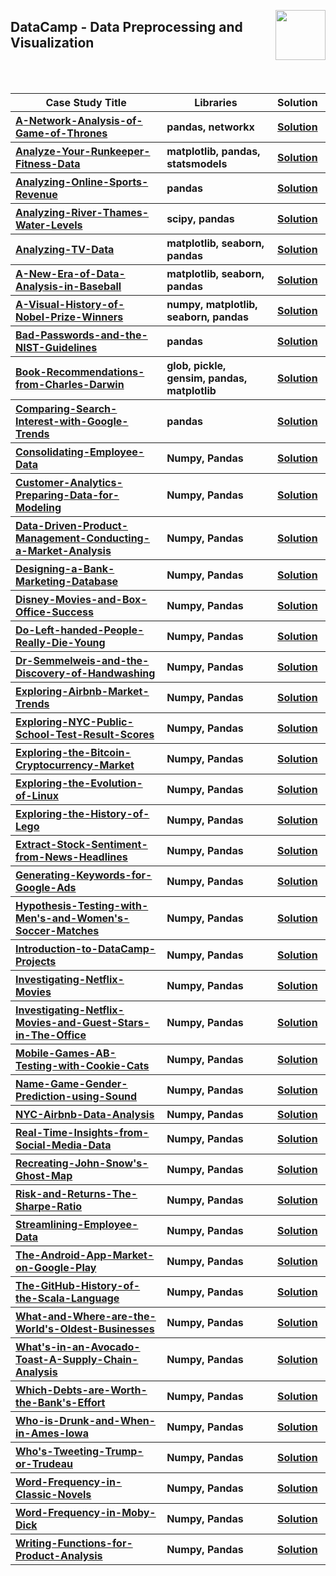 <a href="/datacamp/README.md"><img align="right" width="80" src="/logos/datacamp.png"></img></a>

## DataCamp - Data Preprocessing and Visualization

<br><br>

<table>
    <head>
        <tr>
<th align="center" width="600px">Case Study Title</th>
<th align="center" width="480px">Libraries</th>
<th align="center" width="120px">Solution</th>
        </tr>
    </head>
    <tbody>
        <tr>
<th align="left"><a href="">A-Network-Analysis-of-Game-of-Thrones</a></th>
<th align="left">pandas, networkx</th>
<th align="center"><a href="https://github.com/cs-MohamedAyman/Data-Science-Case-Studies/tree/master/datacamp/Data-Preprocessing-and-Visualization/A-Network-Analysis-of-Game-of-Thrones">Solution</a></th>
        </tr>
        <tr>
<th align="left"><a href="">Analyze-Your-Runkeeper-Fitness-Data</a></th>
<th align="left">matplotlib, pandas, statsmodels</th>
<th align="center"><a href="https://github.com/cs-MohamedAyman/Data-Science-Case-Studies/tree/master/datacamp/Data-Preprocessing-and-Visualization/Analyze-Your-Runkeeper-Fitness-Data">Solution</a></th>
        </tr>
        <tr>
<th align="left"><a href="">Analyzing-Online-Sports-Revenue</a></th>
<th align="left">pandas</th>
<th align="center"><a href="https://github.com/cs-MohamedAyman/Data-Science-Case-Studies/tree/master/datacamp/Data-Preprocessing-and-Visualization/Analyzing-Online-Sports-Revenue">Solution</a></th>
        </tr>
        <tr>
<th align="left"><a href="">Analyzing-River-Thames-Water-Levels</a></th>
<th align="left">scipy, pandas</th>
<th align="center"><a href="https://github.com/cs-MohamedAyman/Data-Science-Case-Studies/tree/master/datacamp/Data-Preprocessing-and-Visualization/Analyzing-River-Thames-Water-Levels">Solution</a></th>
        </tr>
        <tr>
<th align="left"><a href="">Analyzing-TV-Data</a></th>
<th align="left">matplotlib, seaborn, pandas</th>
<th align="center"><a href="https://github.com/cs-MohamedAyman/Data-Science-Case-Studies/tree/master/datacamp/Data-Preprocessing-and-Visualization/Analyzing-TV-Data">Solution</a></th>
        </tr>
        <tr>
<th align="left"><a href="">A-New-Era-of-Data-Analysis-in-Baseball</a></th>
<th align="left">matplotlib, seaborn, pandas</th>
<th align="center"><a href="https://github.com/cs-MohamedAyman/Data-Science-Case-Studies/tree/master/datacamp/Data-Preprocessing-and-Visualization/A-New-Era-of-Data-Analysis-in-Baseball">Solution</a></th>
        </tr>
        <tr>
<th align="left"><a href="">A-Visual-History-of-Nobel-Prize-Winners</a></th>
<th align="left">numpy, matplotlib, seaborn, pandas</th>
<th align="center"><a href="https://github.com/cs-MohamedAyman/Data-Science-Case-Studies/tree/master/datacamp/Data-Preprocessing-and-Visualization/A-Visual-History-of-Nobel-Prize-Winners">Solution</a></th>
        </tr>
        <tr>
<th align="left"><a href="">Bad-Passwords-and-the-NIST-Guidelines</a></th>
<th align="left">pandas</th>
<th align="center"><a href="https://github.com/cs-MohamedAyman/Data-Science-Case-Studies/tree/master/datacamp/Data-Preprocessing-and-Visualization/Bad-Passwords-and-the-NIST-Guidelines">Solution</a></th>
        </tr>
        <tr>
<th align="left"><a href="">Book-Recommendations-from-Charles-Darwin</a></th>
<th align="left">glob, pickle, gensim, pandas, matplotlib</th>
<th align="center"><a href="https://github.com/cs-MohamedAyman/Data-Science-Case-Studies/tree/master/datacamp/Data-Preprocessing-and-Visualization/Book-Recommendations-from-Charles-Darwin">Solution</a></th>
        </tr>
        <tr>
<th align="left"><a href="">Comparing-Search-Interest-with-Google-Trends</a></th>
<th align="left">pandas</th>
<th align="center"><a href="https://github.com/cs-MohamedAyman/Data-Science-Case-Studies/tree/master/datacamp/Data-Preprocessing-and-Visualization/Comparing-Search-Interest-with-Google-Trends">Solution</a></th>
        </tr>
        <tr>
<th align="left"><a href="">Consolidating-Employee-Data</a></th>
<th align="left">Numpy, Pandas</th>
<th align="center"><a href="https://github.com/cs-MohamedAyman/Data-Science-Case-Studies/tree/master/datacamp/Data-Preprocessing-and-Visualization/Consolidating-Employee-Data">Solution</a></th>
        </tr>
        <tr>
<th align="left"><a href="">Customer-Analytics-Preparing-Data-for-Modeling</a></th>
<th align="left">Numpy, Pandas</th>
<th align="center"><a href="https://github.com/cs-MohamedAyman/Data-Science-Case-Studies/tree/master/datacamp/Data-Preprocessing-and-Visualization/Customer-Analytics-Preparing-Data-for-Modeling">Solution</a></th>
        </tr>
        <tr>
<th align="left"><a href="">Data-Driven-Product-Management-Conducting-a-Market-Analysis</a></th>
<th align="left">Numpy, Pandas</th>
<th align="center"><a href="https://github.com/cs-MohamedAyman/Data-Science-Case-Studies/tree/master/datacamp/Data-Preprocessing-and-Visualization/Data-Driven-Product-Management-Conducting-a-Market-Analysis">Solution</a></th>
        </tr>
        <tr>
<th align="left"><a href="">Designing-a-Bank-Marketing-Database</a></th>
<th align="left">Numpy, Pandas</th>
<th align="center"><a href="https://github.com/cs-MohamedAyman/Data-Science-Case-Studies/tree/master/datacamp/Data-Preprocessing-and-Visualization/Designing-a-Bank-Marketing-Database">Solution</a></th>
        </tr>
        <tr>
<th align="left"><a href="">Disney-Movies-and-Box-Office-Success</a></th>
<th align="left">Numpy, Pandas</th>
<th align="center"><a href="https://github.com/cs-MohamedAyman/Data-Science-Case-Studies/tree/master/datacamp/Data-Preprocessing-and-Visualization/Disney-Movies-and-Box-Office-Success">Solution</a></th>
        </tr>
        <tr>
<th align="left"><a href="">Do-Left-handed-People-Really-Die-Young</a></th>
<th align="left">Numpy, Pandas</th>
<th align="center"><a href="https://github.com/cs-MohamedAyman/Data-Science-Case-Studies/tree/master/datacamp/Data-Preprocessing-and-Visualization/Do-Left-handed-People-Really-Die-Young">Solution</a></th>
        </tr>
        <tr>
<th align="left"><a href="">Dr-Semmelweis-and-the-Discovery-of-Handwashing</a></th>
<th align="left">Numpy, Pandas</th>
<th align="center"><a href="https://github.com/cs-MohamedAyman/Data-Science-Case-Studies/tree/master/datacamp/Data-Preprocessing-and-Visualization/Dr-Semmelweis-and-the-Discovery-of-Handwashing">Solution</a></th>
        </tr>
        <tr>
<th align="left"><a href="">Exploring-Airbnb-Market-Trends</a></th>
<th align="left">Numpy, Pandas</th>
<th align="center"><a href="https://github.com/cs-MohamedAyman/Data-Science-Case-Studies/tree/master/datacamp/Data-Preprocessing-and-Visualization/Exploring-Airbnb-Market-Trends">Solution</a></th>
        </tr>
        <tr>
<th align="left"><a href="">Exploring-NYC-Public-School-Test-Result-Scores</a></th>
<th align="left">Numpy, Pandas</th>
<th align="center"><a href="https://github.com/cs-MohamedAyman/Data-Science-Case-Studies/tree/master/datacamp/Data-Preprocessing-and-Visualization/Exploring-NYC-Public-School-Test-Result-Scores">Solution</a></th>
        </tr>
        <tr>
<th align="left"><a href="">Exploring-the-Bitcoin-Cryptocurrency-Market</a></th>
<th align="left">Numpy, Pandas</th>
<th align="center"><a href="https://github.com/cs-MohamedAyman/Data-Science-Case-Studies/tree/master/datacamp/Data-Preprocessing-and-Visualization/Exploring-the-Bitcoin-Cryptocurrency-Market">Solution</a></th>
        </tr>
        <tr>
<th align="left"><a href="">Exploring-the-Evolution-of-Linux</a></th>
<th align="left">Numpy, Pandas</th>
<th align="center"><a href="https://github.com/cs-MohamedAyman/Data-Science-Case-Studies/tree/master/datacamp/Data-Preprocessing-and-Visualization/Exploring-the-Evolution-of-Linux">Solution</a></th>
        </tr>
        <tr>
<th align="left"><a href="">Exploring-the-History-of-Lego</a></th>
<th align="left">Numpy, Pandas</th>
<th align="center"><a href="https://github.com/cs-MohamedAyman/Data-Science-Case-Studies/tree/master/datacamp/Data-Preprocessing-and-Visualization/Exploring-the-History-of-Lego">Solution</a></th>
        </tr>
        <tr>
<th align="left"><a href="">Extract-Stock-Sentiment-from-News-Headlines</a></th>
<th align="left">Numpy, Pandas</th>
<th align="center"><a href="https://github.com/cs-MohamedAyman/Data-Science-Case-Studies/tree/master/datacamp/Data-Preprocessing-and-Visualization/Extract-Stock-Sentiment-from-News-Headlines">Solution</a></th>
        </tr>
        <tr>
<th align="left"><a href="">Generating-Keywords-for-Google-Ads</a></th>
<th align="left">Numpy, Pandas</th>
<th align="center"><a href="https://github.com/cs-MohamedAyman/Data-Science-Case-Studies/tree/master/datacamp/Data-Preprocessing-and-Visualization/Generating-Keywords-for-Google-Ads">Solution</a></th>
        </tr>
        <tr>
<th align="left"><a href="">Hypothesis-Testing-with-Men's-and-Women's-Soccer-Matches</a></th>
<th align="left">Numpy, Pandas</th>
<th align="center"><a href="https://github.com/cs-MohamedAyman/Data-Science-Case-Studies/tree/master/datacamp/Data-Preprocessing-and-Visualization/Hypothesis-Testing-with-Men's-and-Women's-Soccer-Matches">Solution</a></th>
        </tr>
        <tr>
<th align="left"><a href="">Introduction-to-DataCamp-Projects</a></th>
<th align="left">Numpy, Pandas</th>
<th align="center"><a href="https://github.com/cs-MohamedAyman/Data-Science-Case-Studies/tree/master/datacamp/Data-Preprocessing-and-Visualization/Introduction-to-DataCamp-Projects">Solution</a></th>
        </tr>
        <tr>
<th align="left"><a href="">Investigating-Netflix-Movies</a></th>
<th align="left">Numpy, Pandas</th>
<th align="center"><a href="https://github.com/cs-MohamedAyman/Data-Science-Case-Studies/tree/master/datacamp/Data-Preprocessing-and-Visualization/Investigating-Netflix-Movies">Solution</a></th>
        </tr>
        <tr>
<th align="left"><a href="">Investigating-Netflix-Movies-and-Guest-Stars-in-The-Office</a></th>
<th align="left">Numpy, Pandas</th>
<th align="center"><a href="https://github.com/cs-MohamedAyman/Data-Science-Case-Studies/tree/master/datacamp/Data-Preprocessing-and-Visualization/Investigating-Netflix-Movies-and-Guest-Stars-in-The-Office">Solution</a></th>
        </tr>
        <tr>
<th align="left"><a href="">Mobile-Games-AB-Testing-with-Cookie-Cats</a></th>
<th align="left">Numpy, Pandas</th>
<th align="center"><a href="https://github.com/cs-MohamedAyman/Data-Science-Case-Studies/tree/master/datacamp/Data-Preprocessing-and-Visualization/Mobile-Games-AB-Testing-with-Cookie-Cats">Solution</a></th>
        </tr>
        <tr>
<th align="left"><a href="">Name-Game-Gender-Prediction-using-Sound</a></th>
<th align="left">Numpy, Pandas</th>
<th align="center"><a href="https://github.com/cs-MohamedAyman/Data-Science-Case-Studies/tree/master/datacamp/Data-Preprocessing-and-Visualization/Name-Game-Gender-Prediction-using-Sound">Solution</a></th>
        </tr>
        <tr>
<th align="left"><a href="">NYC-Airbnb-Data-Analysis</a></th>
<th align="left">Numpy, Pandas</th>
<th align="center"><a href="https://github.com/cs-MohamedAyman/Data-Science-Case-Studies/tree/master/datacamp/Data-Preprocessing-and-Visualization/NYC-Airbnb-Data-Analysis">Solution</a></th>
        </tr>
        <tr>
<th align="left"><a href="">Real-Time-Insights-from-Social-Media-Data</a></th>
<th align="left">Numpy, Pandas</th>
<th align="center"><a href="https://github.com/cs-MohamedAyman/Data-Science-Case-Studies/tree/master/datacamp/Data-Preprocessing-and-Visualization/Real-Time-Insights-from-Social-Media-Data">Solution</a></th>
        </tr>
        <tr>
<th align="left"><a href="">Recreating-John-Snow's-Ghost-Map</a></th>
<th align="left">Numpy, Pandas</th>
<th align="center"><a href="https://github.com/cs-MohamedAyman/Data-Science-Case-Studies/tree/master/datacamp/Data-Preprocessing-and-Visualization/Recreating-John-Snow's-Ghost-Map">Solution</a></th>
        </tr>
        <tr>
<th align="left"><a href="">Risk-and-Returns-The-Sharpe-Ratio</a></th>
<th align="left">Numpy, Pandas</th>
<th align="center"><a href="https://github.com/cs-MohamedAyman/Data-Science-Case-Studies/tree/master/datacamp/Data-Preprocessing-and-Visualization/Risk-and-Returns-The-Sharpe-Ratio">Solution</a></th>
        </tr>
        <tr>
<th align="left"><a href="">Streamlining-Employee-Data</a></th>
<th align="left">Numpy, Pandas</th>
<th align="center"><a href="https://github.com/cs-MohamedAyman/Data-Science-Case-Studies/tree/master/datacamp/Data-Preprocessing-and-Visualization/Streamlining-Employee-Data">Solution</a></th>
        </tr>
        <tr>
<th align="left"><a href="">The-Android-App-Market-on-Google-Play</a></th>
<th align="left">Numpy, Pandas</th>
<th align="center"><a href="https://github.com/cs-MohamedAyman/Data-Science-Case-Studies/tree/master/datacamp/Data-Preprocessing-and-Visualization/The-Android-App-Market-on-Google-Play">Solution</a></th>
        </tr>
        <tr>
<th align="left"><a href="">The-GitHub-History-of-the-Scala-Language</a></th>
<th align="left">Numpy, Pandas</th>
<th align="center"><a href="https://github.com/cs-MohamedAyman/Data-Science-Case-Studies/tree/master/datacamp/Data-Preprocessing-and-Visualization/The-GitHub-History-of-the-Scala-Language">Solution</a></th>
        </tr>
        <tr>
<th align="left"><a href="">What-and-Where-are-the-World's-Oldest-Businesses</a></th>
<th align="left">Numpy, Pandas</th>
<th align="center"><a href="https://github.com/cs-MohamedAyman/Data-Science-Case-Studies/tree/master/datacamp/Data-Preprocessing-and-Visualization/What-and-Where-are-the-World's-Oldest-Businesses">Solution</a></th>
        </tr>
        <tr>
<th align="left"><a href="">What's-in-an-Avocado-Toast-A-Supply-Chain-Analysis</a></th>
<th align="left">Numpy, Pandas</th>
<th align="center"><a href="https://github.com/cs-MohamedAyman/Data-Science-Case-Studies/tree/master/datacamp/Data-Preprocessing-and-Visualization/What's-in-an-Avocado-Toast-A-Supply-Chain-Analysis">Solution</a></th>
        </tr>
        <tr>
<th align="left"><a href="">Which-Debts-are-Worth-the-Bank's-Effort</a></th>
<th align="left">Numpy, Pandas</th>
<th align="center"><a href="https://github.com/cs-MohamedAyman/Data-Science-Case-Studies/tree/master/datacamp/Data-Preprocessing-and-Visualization/Which-Debts-are-Worth-the-Bank's-Effort">Solution</a></th>
        </tr>
        <tr>
<th align="left"><a href="">Who-is-Drunk-and-When-in-Ames-Iowa</a></th>
<th align="left">Numpy, Pandas</th>
<th align="center"><a href="https://github.com/cs-MohamedAyman/Data-Science-Case-Studies/tree/master/datacamp/Data-Preprocessing-and-Visualization/Who-is-Drunk-and-When-in-Ames-Iowa">Solution</a></th>
        </tr>
        <tr>
<th align="left"><a href="">Who's-Tweeting-Trump-or-Trudeau</a></th>
<th align="left">Numpy, Pandas</th>
<th align="center"><a href="https://github.com/cs-MohamedAyman/Data-Science-Case-Studies/tree/master/datacamp/Data-Preprocessing-and-Visualization/Who's-Tweeting-Trump-or-Trudeau">Solution</a></th>
        </tr>
        <tr>
<th align="left"><a href="">Word-Frequency-in-Classic-Novels</a></th>
<th align="left">Numpy, Pandas</th>
<th align="center"><a href="https://github.com/cs-MohamedAyman/Data-Science-Case-Studies/tree/master/datacamp/Data-Preprocessing-and-Visualization/Word-Frequency-in-Classic-Novels">Solution</a></th>
        </tr>
        <tr>
<th align="left"><a href="">Word-Frequency-in-Moby-Dick</a></th>
<th align="left">Numpy, Pandas</th>
<th align="center"><a href="https://github.com/cs-MohamedAyman/Data-Science-Case-Studies/tree/master/datacamp/Data-Preprocessing-and-Visualization/Word-Frequency-in-Moby-Dick">Solution</a></th>
        </tr>
        <tr>
<th align="left"><a href="">Writing-Functions-for-Product-Analysis</a></th>
<th align="left">Numpy, Pandas</th>
<th align="center"><a href="https://github.com/cs-MohamedAyman/Data-Science-Case-Studies/tree/master/datacamp/Data-Preprocessing-and-Visualization/Writing-Functions-for-Product-Analysis">Solution</a></th>
        </tr>
    </tbody>
</table>
